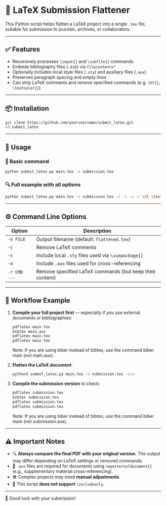 # 📄 LaTeX Submission Flattener

This Python script helps flatten a LaTeX project into a single `.tex` file, suitable for submission to journals, archives, or collaborators.

---

## ✅ Features

- Recursively processes `\input{}` and `\subfile{}` commands
- Embeds bibliography files (`.bib`) via `filecontents*`
- Optionally includes local style files (`.sty`) and auxiliary files (`.aux`)
- Preserves paragraph spacing and empty lines
- Can strip LaTeX comments and remove specified commands (e.g. `\hl{}`, `\textcolor{}`)

---

## 📦 Installation

```bash
git clone https://github.com/yourusername/submit_latex.git
cd submit_latex
```

---

## 🚀 Usage

### 🔧 Basic command

```bash
python submit_latex.py main.tex -o submission.tex
```

### 🔍 Full example with all options

```bash
python submit_latex.py main.tex -o submission.tex -c -s -a -r \hl \textcolor
```

---

## ⚙️ Command Line Options

| Option       | Description                                               |
|--------------|-----------------------------------------------------------|
| `-o FILE`    | Output filename (default: `flattened.tex`)                |
| `-c`         | Remove LaTeX comments                                      |
| `-s`         | Include local `.sty` files used via `\usepackage{}`        |
| `-a`         | Include `.aux` files used for cross-referencing            |
| `-r CMD ...` | Remove specified LaTeX commands (but keep their content)   |

---

## 🔁 Workflow Example

1. **Compile your full project first** — especially if you use external documents or bibliographies:

    ```bash
    pdflatex main.tex
    bibtex main.aux
    pdflatex main.tex
    pdflatex main.tex
    ```
    Note: If you are using biber instead of bibtex, use the command biber main (not main.aux).

2. **Flatten the LaTeX document**:

    ```bash
    python3 submit_latex.py main.tex -o submission.tex -csa
    ```

3. **Compile the submission version** to check:

    ```bash
    pdflatex submission.tex
    bibtex submission.tex
    pdflatex submission.tex
    pdflatex submission.tex
    ```
    Note: If you are using biber instead of bibtex, use the command biber main (not submission.aux).
---

## ⚠️ Important Notes

- 🔍 **Always compare the final PDF with your original version**. The output may differ depending on LaTeX settings or removed commands.
- 📂 `.aux` files are required for documents using `\myexternaldocument{}` (e.g., supplementary material cross-referencing).
- 🛠️ Complex projects may need **manual adjustments**.
- 🚫 This script **does not support** `\includeonly`.

---

📘 Good luck with your submission!
